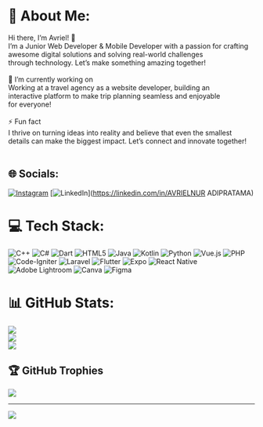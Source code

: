 # 💫 About Me:
Hi there, I’m Avriel! 🚀<br>I’m a Junior Web Developer & Mobile Developer with a passion for crafting <br>awesome digital solutions and solving real-world challenges <br>through technology. Let’s make something amazing together!<br><br>🌟 I’m currently working on<br>Working at a travel agency as a website developer, building an <br>interactive platform to make trip planning seamless and enjoyable <br>for everyone!<br><br>⚡ Fun fact<br>I thrive on turning ideas into reality and believe that even the smallest <br>details can make the biggest impact. Let’s connect and innovate together!<br><br>


## 🌐 Socials:
[![Instagram](https://img.shields.io/badge/Instagram-%23E4405F.svg?logo=Instagram&logoColor=white)](https://instagram.com/fteell) [![LinkedIn](https://img.shields.io/badge/LinkedIn-%230077B5.svg?logo=linkedin&logoColor=white)](https://linkedin.com/in/AVRIELNUR ADIPRATAMA) 

# 💻 Tech Stack:
![C++](https://img.shields.io/badge/c++-%2300599C.svg?style=for-the-badge&logo=c%2B%2B&logoColor=white) ![C#](https://img.shields.io/badge/c%23-%23239120.svg?style=for-the-badge&logo=csharp&logoColor=white) ![Dart](https://img.shields.io/badge/dart-%230175C2.svg?style=for-the-badge&logo=dart&logoColor=white) ![HTML5](https://img.shields.io/badge/html5-%23E34F26.svg?style=for-the-badge&logo=html5&logoColor=white) ![Java](https://img.shields.io/badge/java-%23ED8B00.svg?style=for-the-badge&logo=openjdk&logoColor=white) ![Kotlin](https://img.shields.io/badge/kotlin-%237F52FF.svg?style=for-the-badge&logo=kotlin&logoColor=white) ![Python](https://img.shields.io/badge/python-3670A0?style=for-the-badge&logo=python&logoColor=ffdd54) ![Vue.js](https://img.shields.io/badge/vue.js-%2335495e.svg?style=for-the-badge&logo=vuedotjs&logoColor=%234FC08D) ![PHP](https://img.shields.io/badge/php-%23777BB4.svg?style=for-the-badge&logo=php&logoColor=white) ![Code-Igniter](https://img.shields.io/badge/CodeIgniter-%23EF4223.svg?style=for-the-badge&logo=codeIgniter&logoColor=white) ![Laravel](https://img.shields.io/badge/laravel-%23FF2D20.svg?style=for-the-badge&logo=laravel&logoColor=white) ![Flutter](https://img.shields.io/badge/Flutter-%2302569B.svg?style=for-the-badge&logo=Flutter&logoColor=white) ![Expo](https://img.shields.io/badge/expo-1C1E24?style=for-the-badge&logo=expo&logoColor=#D04A37) ![React Native](https://img.shields.io/badge/react_native-%2320232a.svg?style=for-the-badge&logo=react&logoColor=%2361DAFB) ![Adobe Lightroom](https://img.shields.io/badge/Adobe%20Lightroom-31A8FF.svg?style=for-the-badge&logo=Adobe%20Lightroom&logoColor=white) ![Canva](https://img.shields.io/badge/Canva-%2300C4CC.svg?style=for-the-badge&logo=Canva&logoColor=white) ![Figma](https://img.shields.io/badge/figma-%23F24E1E.svg?style=for-the-badge&logo=figma&logoColor=white)
# 📊 GitHub Stats:
![](https://github-readme-stats.vercel.app/api?username=Avriel02&theme=dark&hide_border=false&include_all_commits=false&count_private=false)<br/>
![](https://github-readme-streak-stats.herokuapp.com/?user=Avriel02&theme=dark&hide_border=false)<br/>
![](https://github-readme-stats.vercel.app/api/top-langs/?username=Avriel02&theme=dark&hide_border=false&include_all_commits=false&count_private=false&layout=compact)

## 🏆 GitHub Trophies
![](https://github-profile-trophy.vercel.app/?username=Avriel02&theme=radical&no-frame=false&no-bg=true&margin-w=4)

---
[![](https://visitcount.itsvg.in/api?id=Avriel02&icon=0&color=0)](https://visitcount.itsvg.in)

<!-- Proudly created with GPRM ( https://gprm.itsvg.in ) -->
